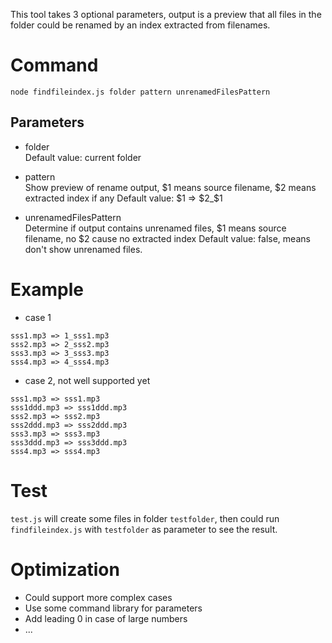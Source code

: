 This tool takes 3 optional parameters, output is a preview that all files in the folder could be renamed by an index extracted from filenames.

# Command
```
node findfileindex.js folder pattern unrenamedFilesPattern
```
## Parameters

* folder  
Default value: current folder

* pattern  
Show preview of rename output, $1 means source filename, $2 means extracted index if any
Default value: $1 => $2_$1

* unrenamedFilesPattern  
Determine if output contains unrenamed files, $1 means source filename, no $2 cause no extracted index
Default value: false, means don't show unrenamed files.

# Example

- case 1  
```
sss1.mp3 => 1_sss1.mp3
sss2.mp3 => 2_sss2.mp3
sss3.mp3 => 3_sss3.mp3
sss4.mp3 => 4_sss4.mp3
```

- case 2, not well supported yet  
```
sss1.mp3 => sss1.mp3
sss1ddd.mp3 => sss1ddd.mp3
sss2.mp3 => sss2.mp3
sss2ddd.mp3 => sss2ddd.mp3
sss3.mp3 => sss3.mp3
sss3ddd.mp3 => sss3ddd.mp3
sss4.mp3 => sss4.mp3
```

# Test

`test.js` will create some files in folder `testfolder`, then could run `findfileindex.js` with `testfolder` as parameter to see the result.

# Optimization

* Could support more complex cases
* Use some command library for parameters
* Add leading 0 in case of large numbers
* ...